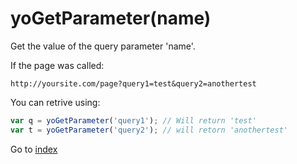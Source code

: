 # yoGetParameter(name)

Get the value of the query parameter 'name'.

If the page was called:

```
http://yoursite.com/page?query1=test&query2=anothertest
```

You can retrive using:

```javascript
var q = yoGetParameter('query1'); // Will return 'test'
var t = yoGetParameter('query2'); // will retorn 'anothertest'
```

Go to [index](index.md)